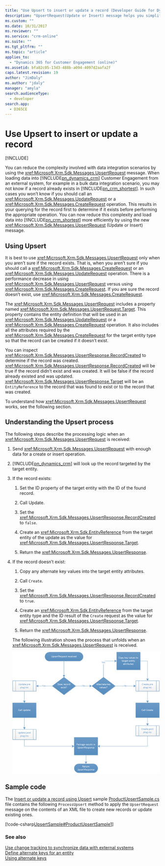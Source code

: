 ```yaml
---
title: "Use Upsert to insert or update a record (Developer Guide for Dynamics 365 for Customer Engagement)| MicrosoftDocs"
description: "UpsertRequest(Update or Insert) message helps you simplify various data integration scenarios where you do not know if a record already exists in Dynamics 365 for Customer Engagement. In such cases you won’t know if you should call an UpdateRequest or a CreateRequest operation. This results in your querying for the record first to determine if it exists before performing the appropriate operation. UpsertRequest message helps you solve that issue"
ms.custom: ""
ms.date: 10/31/2017
ms.reviewer: ""
ms.service: "crm-online"
ms.suite: ""
ms.tgt_pltfrm: ""
ms.topic: "article"
applies_to: 
  - "Dynamics 365 for Customer Engagement (online)"
ms.assetid: bfa82c05-13d3-488b-a094-4097d2aafa2f
caps.latest.revision: 19
author: "JimDaly"
ms.author: "jdaly"
manager: "amyla"
search.audienceType: 
  - developer
search.app: 
  - D365CE
---
```

# Use Upsert to insert or update a record

[!INCLUDE[](../includes/cc_applies_to_update_9_0_0.md)]

You can reduce the complexity involved with data integration scenarios by using the <xref:Microsoft.Xrm.Sdk.Messages.UpsertRequest> message. When loading data into [!INCLUDE[pn_dynamics_crm](../includes/pn-dynamics-crm.md)] Customer Engagement from an external system, for example in a bulk data integration scenario, you may not know if a record already exists in [!INCLUDE[pn_crm_shortest](../includes/pn-crm-shortest.md)]. In such cases you won’t know if you should call an <xref:Microsoft.Xrm.Sdk.Messages.UpdateRequest> or a <xref:Microsoft.Xrm.Sdk.Messages.CreateRequest> operation. This results in your querying for the record first to determine if it exists before performing the appropriate operation. You can now reduce this complexity and load data into [!INCLUDE[pn_crm_shortest](../includes/pn-crm-shortest.md)] more efficiently by using the new <xref:Microsoft.Xrm.Sdk.Messages.UpsertRequest> (Update or Insert) message.  
  
<a name="BKMK_UsingUpsert"></a>   
## Using Upsert  
 It is best to use <xref:Microsoft.Xrm.Sdk.Messages.UpsertRequest> only when you aren’t sure if the record exists. That is, when you aren’t sure if you should call a <xref:Microsoft.Xrm.Sdk.Messages.CreateRequest> or an <xref:Microsoft.Xrm.Sdk.Messages.UpdateRequest> operation. There is a performance decrease in using <xref:Microsoft.Xrm.Sdk.Messages.UpsertRequest> versus using <xref:Microsoft.Xrm.Sdk.Messages.CreateRequest>. If you are sure the record doesn’t exist, use <xref:Microsoft.Xrm.Sdk.Messages.CreateRequest>.  
  
 The <xref:Microsoft.Xrm.Sdk.Messages.UpsertRequest> includes a property named <xref:Microsoft.Xrm.Sdk.Messages.UpsertRequest.Target>. This property contains the entity definition that will be used in an <xref:Microsoft.Xrm.Sdk.Messages.UpdateRequest> or a <xref:Microsoft.Xrm.Sdk.Messages.CreateRequest> operation. It also includes all the attributes required by the <xref:Microsoft.Xrm.Sdk.Messages.CreateRequest> for the target entity type so that the record can be created if it doesn’t exist.  
  
 You can inspect <xref:Microsoft.Xrm.Sdk.Messages.UpsertResponse.RecordCreated> to determine if the record was created. <xref:Microsoft.Xrm.Sdk.Messages.UpsertResponse.RecordCreated> will be true if the record didn’t exist and was created. It will be false if the record already existed and was updated. <xref:Microsoft.Xrm.Sdk.Messages.UpsertResponse.Target> will be an `EntityReference` to the record that was found to exist or to the record that was created.  
  
 To understand how <xref:Microsoft.Xrm.Sdk.Messages.UpsertRequest> works, see the following section.  
  
<a name="BKMK_upsert"></a>   
## Understanding the Upsert process  
 The following steps describe the processing logic when an <xref:Microsoft.Xrm.Sdk.Messages.UpsertRequest> is received:  
  
1. Send <xref:Microsoft.Xrm.Sdk.Messages.UpsertRequest> with enough data for a create or insert operation.  
  
2. [!INCLUDE[pn_dynamics_crm](../includes/pn-dynamics-crm.md)] will look up the record targeted by the target entity.  
  
3. If the record exists:  
  
   1.  Set the ID property of the target entity with the ID of the found record.  
  
   2.  Call Update.  
  
   3.  Set the <xref:Microsoft.Xrm.Sdk.Messages.UpsertResponse.RecordCreated> to `false`.  
  
   4.  Create an <xref:Microsoft.Xrm.Sdk.EntityReference> from the target entity of the update as the value for <xref:Microsoft.Xrm.Sdk.Messages.UpsertResponse.Target>.  
  
   5.  Return the <xref:Microsoft.Xrm.Sdk.Messages.UpsertResponse>.  
  
4. If the record doesn’t exist:  
  
   1.  Copy any alternate key values into the target entity attributes.  
  
   2.  Call `Create`.  
  
   3.  Set the <xref:Microsoft.Xrm.Sdk.Messages.UpsertResponse.RecordCreated> to `true`.  
  
   4.  Create an <xref:Microsoft.Xrm.Sdk.EntityReference> from the target entity type and the ID result of the `Create` request as the value for <xref:Microsoft.Xrm.Sdk.Messages.UpsertResponse.Target>.  
  
   5.  Return the <xref:Microsoft.Xrm.Sdk.Messages.UpsertResponse>.  
  
   The following illustration shows the process that unfolds when an <xref:Microsoft.Xrm.Sdk.Messages.UpsertRequest> is received.  
  
   ![upsert process flow](media/upsert-flowchart-dynamics-crm-2015.png "upsert process flow")  
  
<a name="BKMK_SampleCode"></a>   
## Sample code  
 The [Insert or update a record using Upsert](http://go.microsoft.com/fwlink/p/?LinkId=532924) sample [ProductUpsertSample.cs](https://code.msdn.microsoft.com/Insert-or-update-a-record-aa160870/sourcecode?fileId=136218&pathId=1243320355) file contains the following `ProcessUpsert` method to apply the `UpsertRequest` message on the contents of an XML file to create new records or update existing ones.  
  
 [!code-csharp[UpsertSample#ProductUpsertSample1](../snippets/csharp/CRMV8/upsertsample/cs/productupsertsample1.cs#productupsertsample1)]  
  
### See also  
 [Use change tracking to synchronize data with external systems](use-change-tracking-synchronize-data-external-systems.md)   
 [Define alternate keys for an entity](define-alternate-keys-entity.md)   
 [Using alternate keys](use-alternate-key-create-record.md)
